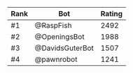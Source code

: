 Rank|Bot|Rating
---|---|---
#1|@RaspFish|2492
#2|@OpeningsBot|1988
#3|@DavidsGuterBot|1507
#4|@pawnrobot|1241
